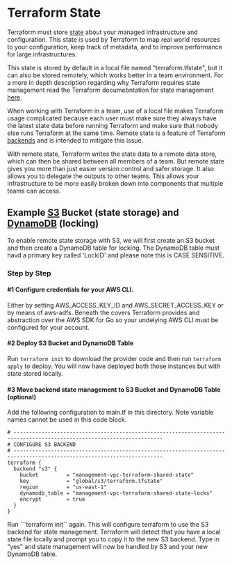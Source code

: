 # Terraform State

Terraform must store [state](https://www.terraform.io/docs/state/index.html) about your managed infrastructure and configuration. This state is used by Terraform to map real world resources to your configuration, keep track of metadata, and to improve performance for large infrastructures.

This state is stored by default in a local file named "terraform.tfstate", but it can also be stored remotely, which works better in a team environment. For a more in depth description regarding why Terraform requires state management read the Terraform documebntation for state management [here](https://www.terraform.io/docs/state/purpose.html).

When working with Terraform in a team, use of a local file makes Terraform usage complicated because each user must make sure they always have the latest state data before running Terraform and make sure that nobody else runs Terraform at the same time. Remote state is a feature of Terraform [backends](https://www.terraform.io/docs/backends/index.html) and is intended to mitigate this issue.

With remote state, Terraform writes the state data to a remote data store, which can then be shared between all members of a team. But remote state gives you more than just easier version control and safer storage. It also allows you to delegate the outputs to other teams. This allows your infrastructure to be more easily broken down into components that multiple teams can access.

## Example [S3](https://aws.amazon.com/s3/) Bucket (state storage) and [DynamoDB](https://aws.amazon.com/dynamodb/) (locking)

To enable remote state storage with S3, we will first create an S3 bucket and then create a DynamoDB table for locking. The DynamoDB table must havd a primary key called 'LockID' and please note this is CASE SENSITIVE.

### Step by Step

#### #1 Configure credentials for your AWS CLI.
Either by setting AWS_ACCESS_KEY_ID and AWS_SECRET_ACCESS_KEY or by means of aws-adfs. Beneath the covers Terraform provides and abstraction over the AWS SDK for Go so your undelying AWS CLI must be configured for your account.

#### #2 Deploy S3 Bucket and DynamoDB Table
Run ```terraform init``` to download the provider code and then run ```terraform apply``` to deploy. You will now have deployed both those instances but with state stored locally.


#### #3 Move backend state management to S3 Bucket and DynamoDB Table (optional)
Add the following configuration to main.tf in this directory. Note variable names cannot be used in this code block.

```
# ----------------------------------------------------------------------------------------------------------------------
# CONFIGURE S3 BACKEND
# ----------------------------------------------------------------------------------------------------------------------
terraform {
  backend "s3" {
    bucket         = "management-vpc-terraform-shared-state"
    key            = "global/s3/terraform.tfstate"
    region         = "us-east-1"
    dynamodb_table = "management-vpc-terraform-shared-state-locks"
    encrypt        = true
  }
}
```

Run ```terraform init`` again. This will configure terraform to use the S3 backend for state management. Terraform will detect that you have a local state file locally and prompt you to copy it to the new S3 backend. Type in “yes" and state management will now be handled by S3 and your new DynamoDB table.
